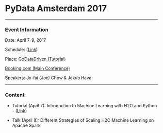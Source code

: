 # PyData Amsterdam 2017

---

### Event Information

Date: April 7-9, 2017

Schedule: 
([Link](https://pydata.org/amsterdam2017/schedule/))

Place:
[GoDataDriven (Tutorial)](https://goo.gl/maps/GeWENm2EhZo) 

[Booking.com (Main Conference)](https://goo.gl/maps/NXnXAyCAfiL2)

Speakers: Jo-fai (Joe) Chow & Jakub Hava

---

### Content

- Tutorial (April 7): Introduction to Machine Learning with H2O and Python - ([Link](https://github.com/woobe/h2o_tutorials/tree/master/introduction_to_machine_learning))

- Talk (April 8): Different Strategies of Scaling H2O Machine Learning on Apache Spark

